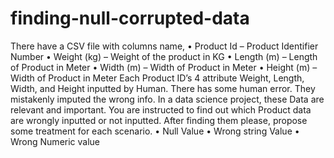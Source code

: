 # finding-null-corrupted-data




There have a CSV file with columns name,
• Product Id – Product Identifier Number
• Weight (kg) – Weight of the product in KG
• Length (m) – Length of Product in Meter
• Width (m) – Width of Product in Meter
• Height (m) – Width of Product in Meter
Each Product ID’s 4 attribute Weight, Length, Width, and Height inputted by Human. There has
some human error. They mistakenly imputed the wrong info. In a data science project, these Data
are relevant and important. You are instructed to find out which Product data are wrongly
inputted or not inputted. After finding them please, propose some treatment for each scenario.
• Null Value
• Wrong string Value
• Wrong Numeric value
